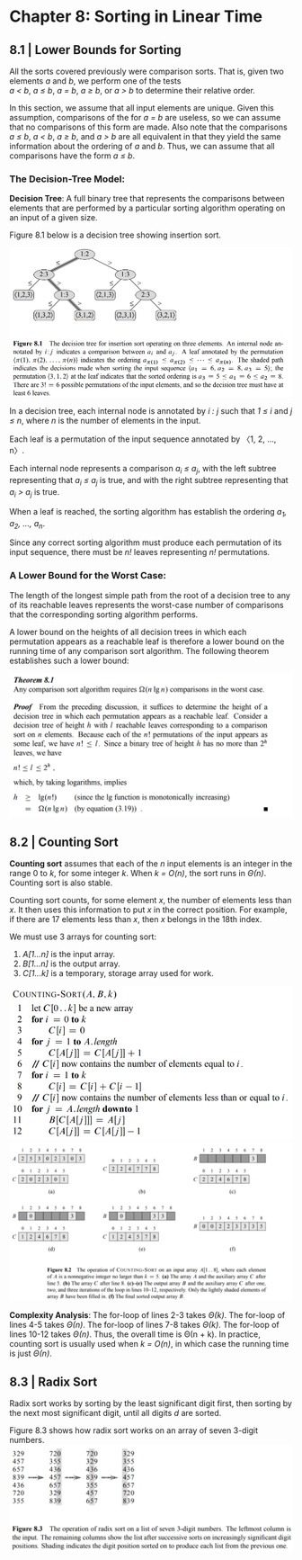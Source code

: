 # Chapter 8: Sorting in Linear Time

## 8.1 | Lower Bounds for Sorting
All the sorts covered previously were comparison sorts. That is, given two elements _a_ and _b_, we perform one of the tests <br/>
_a < b_, _a ≤ b_, _a = b_, _a ≥ b_, or _a > b_ to determine their relative order.

In this section, we assume that all input elements are unique. Given this assumption, comparisons of the for _a = b_ are useless, so we can assume that no comparisons of this form are made. Also note that the comparisons _a ≤ b_, _a < b_, _a ≥ b_, and _a > b_ are all equivalent in that they yield the same information about the ordering of _a_ and _b_. Thus, we can assume that all comparisons have the form _a ≤ b_.

### The Decision-Tree Model:

**Decision Tree**: A full binary tree that represents the comparisons between elements that are performed by a particular sorting algorithm operating on an input of a given size.

Figure 8.1 below is a decision tree showing insertion sort.

![](https://github.com/stinsan/CS-4413-Algorithm-Analysis/blob/master/Screenshots/algo-27.png)

In a decision tree, each internal node is annotated by _i : j_ such that _1 ≤ i_ and _j ≤ n_, where _n_ is the number of elements in the input.

Each leaf is a permutation of the input sequence annotated by 〈1, 2, ..., n〉.

Each internal node represents a comparison _a<sub>i</sub> ≤ a<sub>j</sub>_, with the left subtree representing that _a<sub>i</sub> ≤ a<sub>j</sub>_ is true, and with the right subtree representing that _a<sub>i</sub> > a<sub>j</sub>_ is true.

When a leaf is reached, the sorting algorithm has establish the ordering _a<sub>1</sub>, a<sub>2</sub>, ..., a<sub>n</sub>_.

Since any correct sorting algorithm must produce each permutation of its input sequence, there must be _n!_ leaves representing _n!_ permutations.

### A Lower Bound for the Worst Case:

The length of the longest simple path from the root of a decision tree to any of
its reachable leaves represents the worst-case number of comparisons that the corresponding sorting algorithm performs.

A lower bound on the heights of all decision trees in which each permutation
appears as a reachable leaf is therefore a lower bound on the running time of any
comparison sort algorithm. The following theorem establishes such a lower bound:

![](https://github.com/stinsan/CS-4413-Algorithm-Analysis/blob/master/Screenshots/algo-28.png)

## 8.2 | Counting Sort

**Counting sort** assumes that each of the _n_ input elements is an integer in the range 0 to _k_, for some integer _k_. When _k = O(n)_, the sort runs in _Θ(n)_. Counting sort is also stable.

Counting sort counts, for some element _x_, the number of elements less than _x_. It then uses this information to put _x_ in the correct position. For example, if there are 17 elements less than _x_, then _x_ belongs in the 18th index.

We must use 3 arrays for counting sort: 
1. _A[1...n]_ is the input array.
2. _B[1...n]_ is the output array.
3. _C[1...k]_ is a temporary, storage array used for work.

![](https://github.com/stinsan/CS-4413-Algorithm-Analysis/blob/master/Screenshots/algo-29.png)
![](https://github.com/stinsan/CS-4413-Algorithm-Analysis/blob/master/Screenshots/algo-31.png)

**Complexity Analysis**:
The for-loop of lines 2-3 takes _Θ(k)_. The for-loop of lines 4-5 takes _Θ(n)_. The for-loop of lines 7-8 takes _Θ(k)_. The for-loop of lines 10-12 takes _Θ(n)_. Thus, the overall time is Θ(n + k). In practice, counting sort is usually used when _k = O(n)_, in which case the running time is just _Θ(n)_.

## 8.3 | Radix Sort

Radix sort works by sorting by the least significant digit first, then sorting by the next most significant digit, until all digits _d_ are sorted.

Figure 8.3 shows how radix sort works on an array of seven 3-digit numbers.
![](https://github.com/stinsan/CS-4413-Algorithm-Analysis/blob/master/Screenshots/algo-32.png)
